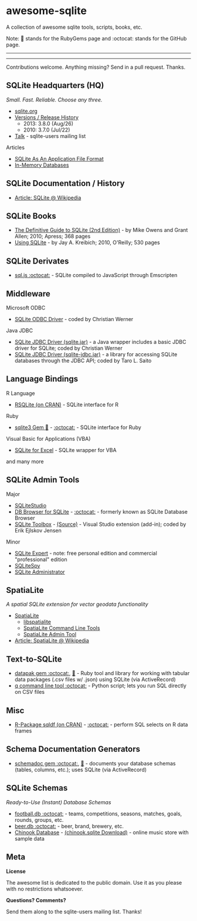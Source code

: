 # awesome-sqlite

A collection of awesome sqlite tools, scripts, books, etc.

Note: :gem: stands for the RubyGems page and :octocat: stands for the GitHub page.

---
<!-- announcements here -->
---

Contributions welcome. Anything missing? Send in a pull request. Thanks.


## SQLite Headquarters (HQ)

_Small. Fast. Reliable. Choose any three._

- [sqlite.org](http://www.sqlite.org)
- [Versions / Release History](http://www.sqlite.org/changes.html)
    - 2013: 3.8.0 (Aug/26) 
    - 2010: 3.7.0 (Jul/22)
- [Talk](http://mailinglists.sqlite.org/cgi-bin/mailman/listinfo/sqlite-users) - sqlite-users mailing list

Articles

- [SQLite As An Application File Format](https://www.sqlite.org/appfileformat.html)
- [In-Memory Databases](http://www.sqlite.org/inmemorydb.html)


## SQLite Documentation / History

- [Article: SQLite @ Wikipedia](http://en.wikipedia.org/wiki/SQLite)

## SQLite Books

- [The Definitive Guide to SQLite (2nd Edition)](http://www.apress.com/9781430232254) - by Mike Owens and Grant Allen; 2010; Apress; 368 pages
- [Using SQLite](http://shop.oreilly.com/product/9780596521196.do) - by Jay A. Kreibich; 2010, O'Reilly; 530 pages


## SQLite Derivates

- [sql.js :octocat:](https://github.com/kripken/sql.js) - SQLite compiled to JavaScript through Emscripten


## Middleware

Microsoft ODBC

- [SQLite ODBC Driver](http://www.ch-werner.de/sqliteodbc) - coded by Christian Werner

Java JDBC

- [SQLite JDBC Driver (sqlite.jar)](http://www.ch-werner.de/javasqlite) - a Java wrapper includes a basic JDBC driver for SQLite; coded by Christian Werner
- [SQLite JDBC Driver (sqlite-jdbc.jar)](https://bitbucket.org/xerial/sqlite-jdbc) - a library for accessing SQLite databases through the JDBC API; coded by Taro L. Saito


## Language Bindings

R Language

- [RSQLite (on CRAN)](http://cran.r-project.org/web/packages/RSQLite) - SQLite interface for R 

Ruby

- [sqlite3 Gem :gem:](https://github.com/sparklemotion/sqlite3-ruby) - [:octocat:](https://rubygems.org/gems/sqlite3) - SQLite interface for Ruby

Visual Basic for Applications (VBA)

- [SQLite for Excel](https://sqliteforexcel.codeplex.com) - SQLite wrapper for VBA

and many more 


## SQLite Admin Tools

Major

- [SQLiteStudio](http://sqlitestudio.pl)
- [DB Browser for SQLite](http://sqlitebrowser.org) - [:octocat:](https://github.com/sqlitebrowser) - formerly known as SQLite Database Browser
- [SQLite Toolbox](https://visualstudiogallery.msdn.microsoft.com/0e313dfd-be80-4afb-b5e9-6e74d369f7a1) -  [(Source)](http://sqlcetoolbox.codeplex.com) - Visual Studio extension (add-in); coded by Erik Ejlskov Jensen


Minor

- [SQLite Expert](http://www.sqliteexpert.com) - note: free personal edition and commercial "professional" edition
- [SQLiteSpy](http://www.yunqa.de/delphi/doku.php/products/sqlitespy/index)
- [SQLite Administrator](http://sqliteadmin.orbmu2k.de)


## SpatiaLite 

_A spatial SQLite extension for vector geodata functionality_

- [SpatiaLite](http://www.gaia-gis.it/gaia-sins)
    - [libspatialite](https://www.gaia-gis.it/fossil/libspatialite/index)
    - [SpatiaLite Command Line Tools](https://www.gaia-gis.it/fossil/spatialite-tools/index)
    - [SpatiaLite Admin Tool](https://www.gaia-gis.it/fossil/spatialite_gui/index)
- [Article: SpatiaLite @ Wikipedia](http://en.wikipedia.org/wiki/SpatiaLite)


## Text-to-SQLite

- [datapak gem :octocat:](https://github.com/textkit/datapak), [:gem:](https://rubygems.org/gems/datapak) - Ruby tool and library for working with tabular data packages (.csv files w/ .json) using SQLite (via ActiveRecord)
- [q command line tool :octocat:](https://github.com/harelba/q) - Python script; lets you run SQL directly on CSV files

## Misc

- [R-Package sqldf (on CRAN)](http://cran.r-project.org/web/packages/sqldf) - [:octocat:](https://github.com/ggrothendieck/sqldf) - perform SQL selects on R data frames


## Schema Documentation Generators

- [schemadoc gem :octocat:](https://github.com/rubylibs/schemadoc), [:gem:](https://rubygems.org/gems/schemadoc) - documents your database schemas (tables, columns, etc.); uses SQLite (via ActiveRecord)



## SQLite Schemas

_Ready-to-Use (Instant) Database Schemas_

<!-- do be done
- [world.db :octocat:]()  - countries, states, cities, counties, munis, districts, places, names, etc.
-->

- [football.db :octocat:](https://github.com/openfootball/schema.sql) - teams, competitions, seasons, matches, goals, rounds, groups, etc.
- [beer.db :octocat:](https://github.com/openbeer/schema.sql)  - beer, brand, brewery, etc.
- [Chinook Database](http://chinookdatabase.codeplex.com) - [(chinook.sqlite Download)](http://chinookdatabase.codeplex.com/releases/view/55681) -  online music store with sample data


## Meta

**License**

The awesome list is dedicated to the public domain. Use it as you please with no restrictions whatsoever.

**Questions? Comments?**

Send them along to the sqlite-users mailing list. Thanks!
